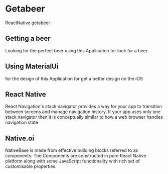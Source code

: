 # Getabeer
ReactNative getabeer

## Getting a beer 

Looking for the perfect beer using this Application for look for a beer.

## Using MaterialUi
for the design of this Application for get a better design on the iOS

## React Native 

React Navigation's stack navigator provides a way for your app to transition between screens and manage navigation history. If your app uses only one stack navigator then it is conceptually similar to how a web browser handles navigation state

## Native.oi

NativeBase is made from effective building blocks referred to as components. The Components are constructed in pure React Native platform along with some JavaScript functionality with rich set of customisable properties.
